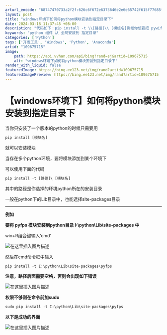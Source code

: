 ```yaml
---
arturl_encode: "68747470733a2f2f:626c6f672e6373646e2e6e65742f615f77685f77686974652f:61727469636c652f64657461696c732f313039363735373135"
layout: post
title: "windows环境下如何将python模块安装到指定目录下"
date: 2024-03-18 11:37:45 +08:00
description: "代码如下：pip install -t \\[路径]\\ [模组名]例如你想要把 pywifi 安装在p"
keywords: "python 组件 从 全局安装到 指定目录"
categories: ['Python']
tags: ['开发工具', 'Windows', 'Python', 'Anaconda']
artid: "109675715"
image:
    path: https://api.vvhan.com/api/bing?rand=sj&artid=109675715
    alt: "windows环境下如何将python模块安装到指定目录下"
render_with_liquid: false
featuredImage: https://bing.ee123.net/img/rand?artid=109675715
featuredImagePreview: https://bing.ee123.net/img/rand?artid=109675715
---
```


# 【windows环境下】如何将python模块安装到指定目录下

当你只安装了一个版本的python的时候只需要用

```python
pip install [模块名]

```

就可以安装模块

当存在多个python环境，要将模块添加到某个环境下
  
可以使用下面的代码

```python
pip install -t [路径]\ [模块名]

```

其中的路径是你选择的环境python所在的安装目录
  
一般在python下的Lib目录中，也能选择site-packages目录

---

**例如**

**要将
pyfps
模块安装到python目录
I:\python\Lib\site-packages
中**

win+R组合键输入‘cmd’
  
![在这里插入图片描述](https://i-blog.csdnimg.cn/blog_migrate/c2efe5b699711bfe5878573ce7f9b7f9.png#pic_center)

然后在cmd命令框中输入

```python
pip install -t I:\python\Lib\site-packages\pyfps

```

**注意，路径后面需要空格，否则会出现如下错误**

![在这里插入图片描述](https://i-blog.csdnimg.cn/blog_migrate/ff92dad26744a4e659c56be822153245.png#pic_center)

**权限不够则在命令前加sudo**

```python
sudo pip install -t I:\python\Lib\site-packages\pyfps

```

**以下是成功的界面**

![在这里插入图片描述](https://i-blog.csdnimg.cn/blog_migrate/cb3782e9741cb768d5d8b9f8905c95dd.png#pic_center)